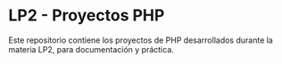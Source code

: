 # LP2 - Proyectos PHP

Este repositorio contiene los proyectos de PHP desarrollados durante la materia LP2, para documentación y práctica.
